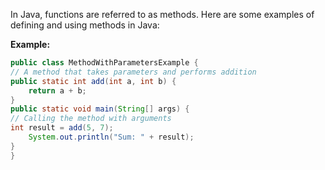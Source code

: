 In Java, functions are referred to as methods. Here are some examples of defining and using methods in Java:

**Example:**
```java
public class MethodWithParametersExample { 
// A method that takes parameters and performs addition 
public static int add(int a, int b) {
	return a + b; 
}
public static void main(String[] args) { 
// Calling the method with arguments 
int result = add(5, 7);
	System.out.println("Sum: " + result); 
}
}
```